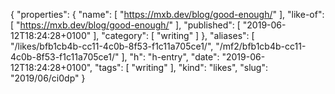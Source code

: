 {
  "properties": {
    "name": [
      "https://mxb.dev/blog/good-enough/"
    ],
    "like-of": [
      "https://mxb.dev/blog/good-enough/"
    ],
    "published": [
      "2019-06-12T18:24:28+0100"
    ],
    "category": [
      "writing"
    ]
  },
  "aliases": [
    "/likes/bfb1cb4b-cc11-4c0b-8f53-f1c11a705ce1/",
    "/mf2/bfb1cb4b-cc11-4c0b-8f53-f1c11a705ce1/"
  ],
  "h": "h-entry",
  "date": "2019-06-12T18:24:28+0100",
  "tags": [
    "writing"
  ],
  "kind": "likes",
  "slug": "2019/06/ci0dp"
}
